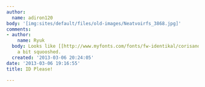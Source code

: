 ```yaml
---
author:
  name: adiron120
body: '[img:sites/default/files/old-images/Neatvoirfs_3868.jpg]'
comments:
- author:
    name: Ryuk
  body: Looks like [[http://www.myfonts.com/fonts/fw-identikal/corisande|Corisande]],
    a bit squooshed.
  created: '2013-03-06 20:24:05'
date: '2013-03-06 19:16:55'
title: ID Please!

---
```

